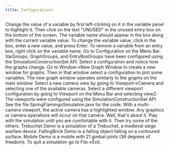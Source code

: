 ```yaml
---
title: Configurations
---
```


Change the value of a variable by first left-clicking on it in the variable panel to highlight it. Then click on the text "UNUSED" in the unused entry box on the bottom of the screen. 
The variable name should appear in the box along with the current variable value.
 To change the variable value, click in the box, enter a new value, and press Enter. To remove a variable from an entry box, right click on the variable name.
Go to Configuration on the Menu Bar. VarGroups, GraphGroups, and EntryBoxGroups have been configured using the SimulationConstructionSet API. 
Select a configuration and notice how the graphs change.
Go to Window->New Graph Window to create a new window for graphs. Then in that window select a configuration to plot some variables. 
The new graph window operates similarly to the graphs on the main window.
Select a new camera view by going to Viewport->Camera and selecting one of the available cameras.
Select a different viewport configuration by going to Viewport on the Menu Bar and selecting view2. The viewports were configured using the SimulationConstructionSet API. 
See the file SpringFlamingoSimulation.java for the code. With a multi-camera viewport, the active camera has a highlighted window. Any graphics or camera operations will occur on that camera.
Well, that's about it. Play with the simulation until you are comfortable with it. Then try some of the others.
 Trebuchet Demo is a simulation of a Trebuchet, a medieval siege warfare device. FallingBrick Demo is a falling object falling on a contoured surface. 
 Mobile Demo is a mobile with 21 gimbal joints (36 degrees of freedom). To quit a simulation go to File->Exit.